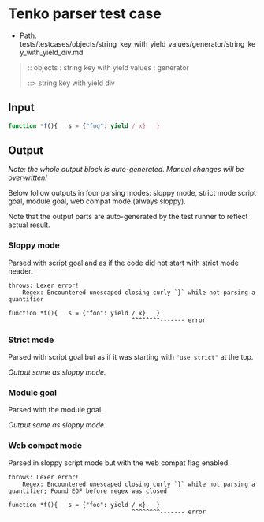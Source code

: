 # Tenko parser test case

- Path: tests/testcases/objects/string_key_with_yield_values/generator/string_key_with_yield_div.md

> :: objects : string key with yield values : generator
>
> ::> string key with yield div

## Input


`````js
function *f(){   s = {"foo": yield / x}   }
`````

## Output

_Note: the whole output block is auto-generated. Manual changes will be overwritten!_

Below follow outputs in four parsing modes: sloppy mode, strict mode script goal, module goal, web compat mode (always sloppy).

Note that the output parts are auto-generated by the test runner to reflect actual result.

### Sloppy mode

Parsed with script goal and as if the code did not start with strict mode header.

`````
throws: Lexer error!
    Regex: Encountered unescaped closing curly `}` while not parsing a quantifier

function *f(){   s = {"foo": yield / x}   }
                                   ^^^^^^^^------- error
`````

### Strict mode

Parsed with script goal but as if it was starting with `"use strict"` at the top.

_Output same as sloppy mode._

### Module goal

Parsed with the module goal.

_Output same as sloppy mode._

### Web compat mode

Parsed in sloppy script mode but with the web compat flag enabled.

`````
throws: Lexer error!
    Regex: Encountered unescaped closing curly `}` while not parsing a quantifier; Found EOF before regex was closed

function *f(){   s = {"foo": yield / x}   }
                                   ^^^^^^^^------- error
`````

